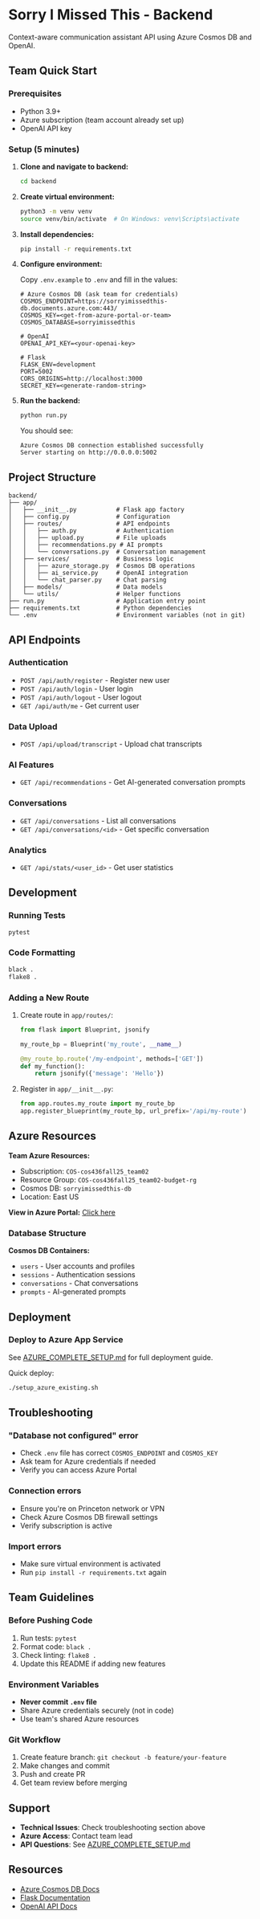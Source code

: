 # Sorry I Missed This - Backend

Context-aware communication assistant API using Azure Cosmos DB and OpenAI.

## Team Quick Start

### Prerequisites
- Python 3.9+
- Azure subscription (team account already set up)
- OpenAI API key

### Setup (5 minutes)

1. **Clone and navigate to backend:**
   ```bash
   cd backend
   ```

2. **Create virtual environment:**
   ```bash
   python3 -m venv venv
   source venv/bin/activate  # On Windows: venv\Scripts\activate
   ```

3. **Install dependencies:**
   ```bash
   pip install -r requirements.txt
   ```

4. **Configure environment:**

   Copy `.env.example` to `.env` and fill in the values:
   ```env
   # Azure Cosmos DB (ask team for credentials)
   COSMOS_ENDPOINT=https://sorryimissedthis-db.documents.azure.com:443/
   COSMOS_KEY=<get-from-azure-portal-or-team>
   COSMOS_DATABASE=sorryimissedthis

   # OpenAI
   OPENAI_API_KEY=<your-openai-key>

   # Flask
   FLASK_ENV=development
   PORT=5002
   CORS_ORIGINS=http://localhost:3000
   SECRET_KEY=<generate-random-string>
   ```

5. **Run the backend:**
   ```bash
   python run.py
   ```

   You should see:
   ```
   Azure Cosmos DB connection established successfully
   Server starting on http://0.0.0.0:5002
   ```

## Project Structure

```
backend/
├── app/
│   ├── __init__.py           # Flask app factory
│   ├── config.py             # Configuration
│   ├── routes/               # API endpoints
│   │   ├── auth.py           # Authentication
│   │   ├── upload.py         # File uploads
│   │   ├── recommendations.py # AI prompts
│   │   └── conversations.py  # Conversation management
│   ├── services/             # Business logic
│   │   ├── azure_storage.py  # Cosmos DB operations
│   │   ├── ai_service.py     # OpenAI integration
│   │   └── chat_parser.py    # Chat parsing
│   ├── models/               # Data models
│   └── utils/                # Helper functions
├── run.py                    # Application entry point
├── requirements.txt          # Python dependencies
└── .env                      # Environment variables (not in git)
```

## API Endpoints

### Authentication
- `POST /api/auth/register` - Register new user
- `POST /api/auth/login` - User login
- `POST /api/auth/logout` - User logout
- `GET /api/auth/me` - Get current user

### Data Upload
- `POST /api/upload/transcript` - Upload chat transcripts

### AI Features
- `GET /api/recommendations` - Get AI-generated conversation prompts

### Conversations
- `GET /api/conversations` - List all conversations
- `GET /api/conversations/<id>` - Get specific conversation

### Analytics
- `GET /api/stats/<user_id>` - Get user statistics

## Development

### Running Tests
```bash
pytest
```

### Code Formatting
```bash
black .
flake8 .
```

### Adding a New Route

1. Create route in `app/routes/`:
   ```python
   from flask import Blueprint, jsonify

   my_route_bp = Blueprint('my_route', __name__)

   @my_route_bp.route('/my-endpoint', methods=['GET'])
   def my_function():
       return jsonify({'message': 'Hello'})
   ```

2. Register in `app/__init__.py`:
   ```python
   from app.routes.my_route import my_route_bp
   app.register_blueprint(my_route_bp, url_prefix='/api/my-route')
   ```

## Azure Resources

**Team Azure Resources:**
- Subscription: `COS-cos436fall25_team02`
- Resource Group: `COS-cos436fall25_team02-budget-rg`
- Cosmos DB: `sorryimissedthis-db`
- Location: East US

**View in Azure Portal:**
[Click here](https://portal.azure.com/#@/resource/subscriptions/3ED49111-5CFE-49C4-8B05-31400A1B784A/resourceGroups/COS-cos436fall25_team02-budget-rg)

### Database Structure

**Cosmos DB Containers:**
- `users` - User accounts and profiles
- `sessions` - Authentication sessions
- `conversations` - Chat conversations
- `prompts` - AI-generated prompts

## Deployment

### Deploy to Azure App Service

See [AZURE_COMPLETE_SETUP.md](AZURE_COMPLETE_SETUP.md) for full deployment guide.

Quick deploy:
```bash
./setup_azure_existing.sh
```

## Troubleshooting

### "Database not configured" error
- Check `.env` file has correct `COSMOS_ENDPOINT` and `COSMOS_KEY`
- Ask team for Azure credentials if needed
- Verify you can access Azure Portal

### Connection errors
- Ensure you're on Princeton network or VPN
- Check Azure Cosmos DB firewall settings
- Verify subscription is active

### Import errors
- Make sure virtual environment is activated
- Run `pip install -r requirements.txt` again

## Team Guidelines

### Before Pushing Code
1. Run tests: `pytest`
2. Format code: `black .`
3. Check linting: `flake8 .`
4. Update this README if adding new features

### Environment Variables
- **Never commit `.env` file**
- Share Azure credentials securely (not in code)
- Use team's shared Azure resources

### Git Workflow
1. Create feature branch: `git checkout -b feature/your-feature`
2. Make changes and commit
3. Push and create PR
4. Get team review before merging

## Support

- **Technical Issues**: Check troubleshooting section above
- **Azure Access**: Contact team lead
- **API Questions**: See [AZURE_COMPLETE_SETUP.md](AZURE_COMPLETE_SETUP.md)

## Resources

- [Azure Cosmos DB Docs](https://docs.microsoft.com/azure/cosmos-db/)
- [Flask Documentation](https://flask.palletsprojects.com/)
- [OpenAI API Docs](https://platform.openai.com/docs/)
